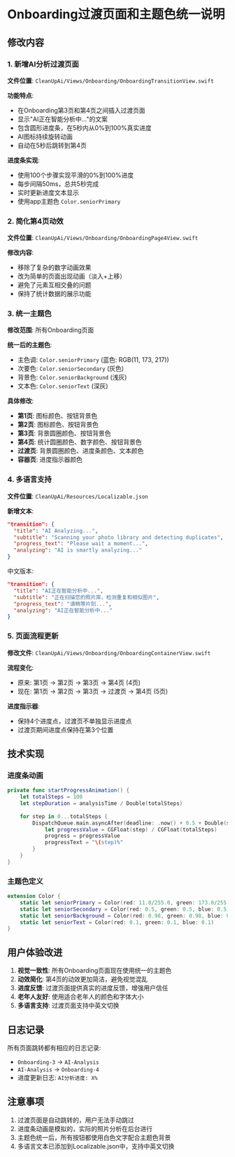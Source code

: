 # Onboarding过渡页面和主题色统一说明

## 修改内容

### 1. 新增AI分析过渡页面

**文件位置**: `CleanUpAi/Views/Onboarding/OnboardingTransitionView.swift`

**功能特点**:
- 在Onboarding第3页和第4页之间插入过渡页面
- 显示"AI正在智能分析中..."的文案
- 包含圆形进度条，在5秒内从0%到100%真实进度
- AI图标持续旋转动画
- 自动在5秒后跳转到第4页

**进度条实现**:
- 使用100个步骤实现平滑的0%到100%进度
- 每步间隔50ms，总共5秒完成
- 实时更新进度文本显示
- 使用app主题色 `Color.seniorPrimary`

### 2. 简化第4页动效

**文件位置**: `CleanUpAi/Views/Onboarding/OnboardingPage4View.swift`

**修改内容**:
- 移除了复杂的数字动画效果
- 改为简单的页面出现动画（淡入+上移）
- 避免了元素互相交叠的问题
- 保持了统计数据的展示功能

### 3. 统一主题色

**修改范围**: 所有Onboarding页面

**统一后的主题色**:
- 主色调: `Color.seniorPrimary` (蓝色: RGB(11, 173, 217))
- 次要色: `Color.seniorSecondary` (灰色)
- 背景色: `Color.seniorBackground` (浅灰)
- 文本色: `Color.seniorText` (深灰)

**具体修改**:
- **第1页**: 图标颜色、按钮背景色
- **第2页**: 图标颜色、按钮背景色
- **第3页**: 背景圆圈颜色、按钮背景色
- **第4页**: 统计圆圈颜色、数字颜色、按钮背景色
- **过渡页**: 背景圆圈颜色、进度条颜色、文本颜色
- **容器页**: 进度指示器颜色

### 4. 多语言支持

**文件位置**: `CleanUpAi/Resources/Localizable.json`

**新增文本**:
```json
"transition": {
  "title": "AI Analyzing...",
  "subtitle": "Scanning your photo library and detecting duplicates",
  "progress_text": "Please wait a moment...",
  "analyzing": "AI is smartly analyzing..."
}
```

中文版本:
```json
"transition": {
  "title": "AI正在智能分析中...",
  "subtitle": "正在扫描您的照片库，检测重复和相似图片",
  "progress_text": "请稍等片刻...",
  "analyzing": "AI正在智能分析中..."
}
```

### 5. 页面流程更新

**修改文件**: `CleanUpAi/Views/Onboarding/OnboardingContainerView.swift`

**流程变化**:
- 原来: 第1页 → 第2页 → 第3页 → 第4页 (4页)
- 现在: 第1页 → 第2页 → 第3页 → 过渡页 → 第4页 (5页)

**进度指示器**:
- 保持4个进度点，过渡页不单独显示进度点
- 过渡页期间进度点保持在第3个位置

## 技术实现

### 进度条动画
```swift
private func startProgressAnimation() {
    let totalSteps = 100
    let stepDuration = analysisTime / Double(totalSteps)
    
    for step in 0...totalSteps {
        DispatchQueue.main.asyncAfter(deadline: .now() + 0.5 + Double(step) * stepDuration) {
            let progressValue = CGFloat(step) / CGFloat(totalSteps)
            progress = progressValue
            progressText = "\(step)%"
        }
    }
}
```

### 主题色定义
```swift
extension Color {
    static let seniorPrimary = Color(red: 11.0/255.0, green: 173.0/255.0, blue: 217.0/255.0)
    static let seniorSecondary = Color(red: 0.5, green: 0.5, blue: 0.5)
    static let seniorBackground = Color(red: 0.98, green: 0.98, blue: 0.98)
    static let seniorText = Color(red: 0.1, green: 0.1, blue: 0.1)
}
```

## 用户体验改进

1. **视觉一致性**: 所有Onboarding页面现在使用统一的主题色
2. **动效简化**: 第4页的动效更加简洁，避免视觉混乱
3. **进度反馈**: 过渡页面提供真实的进度反馈，增强用户信任
4. **老年人友好**: 使用适合老年人的颜色和字体大小
5. **多语言支持**: 过渡页面支持中英文切换

## 日志记录

所有页面跳转都有相应的日志记录:
- `Onboarding-3` → `AI-Analysis`
- `AI-Analysis` → `Onboarding-4`
- 进度更新日志: `AI分析进度: X%`

## 注意事项

1. 过渡页面是自动跳转的，用户无法手动跳过
2. 进度条动画是模拟的，实际的照片分析在后台进行
3. 主题色统一后，所有按钮都使用白色文字配合主题色背景
4. 多语言文本已添加到Localizable.json中，支持中英文切换 